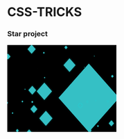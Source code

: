 # CSS-TRICKS
<h3>Star project</h3>
<img src="stars/image.png" alt="Star image" height="200" width="50%"/>
